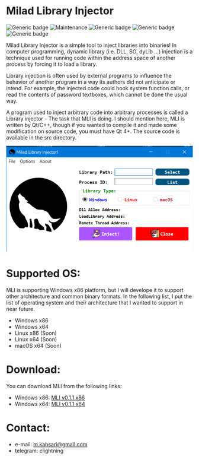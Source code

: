 # Milad Library Injector

![Generic badge](https://img.shields.io/badge/version-0.1.1-red.svg)
![Maintenance](https://img.shields.io/badge/Maintained%3F-yes-green.svg)
![Generic badge](https://img.shields.io/badge/Windows-Passed-blue.svg)
![Generic badge](https://img.shields.io/badge/Linux-Working-yellow.svg)
![Generic badge](https://img.shields.io/badge/macOS-Delayed-red.svg)

Milad Library Injector is a simple tool to inject libraries into binaries! In computer programming, dynamic library (i.e. DLL, SO, dyLib ...) injection is a technique used for running code within the address space of another process by forcing it to load a library.

Library injection is often used by external programs to influence the behavior of another program in a way its authors did not anticipate or intend. For example, the injected code could hook system function calls, or read the contents of password textboxes, which cannot be done the usual way.

A program used to inject arbitrary code into arbitrary processes is called a Library injector - The task that MLI is doing. I should mention here, MLI is written by Qt/C++, though if you wanted to compile it and made some modification on source code, you must have Qt 4+. The source code is available in the src directory. 

<p align="center">
<img src="https://github.com/miladkahsarialhadi/MLI/blob/master/img/1.PNG">
</p>

# Supported OS:

MLI is supporting Windows x86 platform, but I will develope it to support other architecture and common binary formats. In the following list, I put the list of operating system and their architecture that I wanted to support in near future. 

- Windows x86
- Windows x64 
- Linux x86 (Soon)
- Linux x64 (Soon)
- macOS x64 (Soon)

# Download:

You can download MLI from the following links:

- Windows x86: [MLI v0.1.1 x86](https://github.com/miladkahsarialhadi/MLI/blob/master/bin/windows/MLI32-v0.1.1.zip)
- Windows x64: [MLI v0.1.1 x64](https://github.com/miladkahsarialhadi/MLI/blob/master/bin/windows/MLI64-v0.1.1.zip)


# Contact:
- e-mail: m.kahsari@gmail.com
- telegram: clightning
